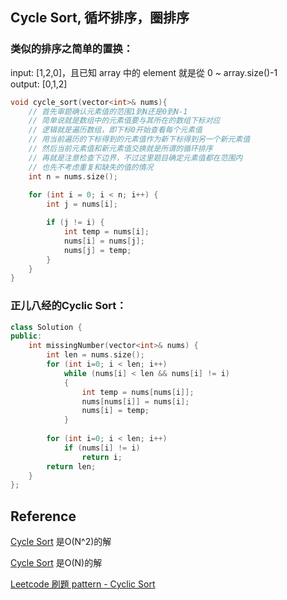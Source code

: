 ## Cycle Sort, 循坏排序，圈排序

### 类似的排序之简单的置换：

input: [1,2,0]，且已知 array 中的 element 就是從 0 ~ array.size()-1   
output: [0,1,2]  

~~~C++
void cycle_sort(vector<int>& nums){
    // 首先审题确认元素值的范围1到N还是0到N-1
    // 简单说就是数组中的元素值要与其所在的数组下标对应
    // 逻辑就是遍历数组，即下标0开始查看每个元素值
    // 用当前遍历的下标得到的元素值作为新下标得到另一个新元素值
    // 然后当前元素值和新元素值交换就是所谓的循环排序
    // 再就是注意检查下边界，不过这里题目确定元素值都在范围内
    // 也先不考虑重复和缺失的值的情况
    int n = nums.size();
    
    for (int i = 0; i < n; i++) {
        int j = nums[i];

        if (j != i) {
            int temp = nums[i];
            nums[i] = nums[j];
            nums[j] = temp;
        }
    }
}
~~~



### 正儿八经的Cyclic Sort：

~~~C++
class Solution {
public:
    int missingNumber(vector<int>& nums) {
        int len = nums.size();
	    for (int i=0; i < len; i++)
		    while (nums[i] < len && nums[i] != i)
		    {
			    int temp = nums[nums[i]];
			    nums[nums[i]] = nums[i];
			    nums[i] = temp;
		    }
        
	    for (int i=0; i < len; i++)
		    if (nums[i] != i)
			    return i;
	    return len;
    }
};
~~~



## Reference

[Cycle Sort](https://www.geeksforgeeks.org/cycle-sort/) 是O(N^2)的解

[Cycle Sort](https://www.geeksforgeeks.org/sort-an-array-which-contain-1-to-n-values-in-on-using-cycle-sort/?ref=rp) 是O(N)的解

[Leetcode 刷題 pattern - Cyclic Sort](https://blog.techbridge.cc/2020/02/16/leetcode-%E5%88%B7%E9%A1%8C-pattern-cyclic-sort/)

